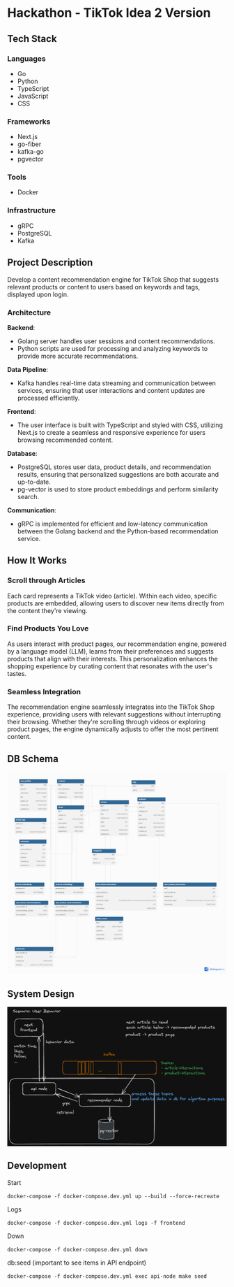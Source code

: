 # Hackathon - TikTok Idea 2 Version

## Tech Stack

### Languages

- Go
- Python
- TypeScript
- JavaScript
- CSS

### Frameworks

- Next.js
- go-fiber
- kafka-go
- pgvector

### Tools

- Docker

### Infrastructure

- gRPC
- PostgreSQL
- Kafka

## Project Description

Develop a content recommendation engine for TikTok Shop that suggests relevant products or content to users based on keywords and tags, displayed upon login.

### Architecture

**Backend**:

- Golang server handles user sessions and content recommendations.
- Python scripts are used for processing and analyzing keywords to provide more accurate recommendations.

**Data Pipeline**:

- Kafka handles real-time data streaming and communication between services, ensuring that user interactions and content updates are processed efficiently.

**Frontend**:

- The user interface is built with TypeScript and styled with CSS, utilizing Next.js to create a seamless and responsive experience for users browsing recommended content.

**Database**:

- PostgreSQL stores user data, product details, and recommendation results, ensuring that personalized suggestions are both accurate and up-to-date.
- pg-vector is used to store product embeddings and perform similarity search.

**Communication**:

- gRPC is implemented for efficient and low-latency communication between the Golang backend and the Python-based recommendation service.

## How It Works

### Scroll through Articles

Each card represents a TikTok video (article). Within each video, specific products are embedded, allowing users to discover new items directly from the content they're viewing.

### Find Products You Love

As users interact with product pages, our recommendation engine, powered by a language model (LLM), learns from their preferences and suggests products that align with their interests. This personalization enhances the shopping experience by curating content that resonates with the user's tastes.

### Seamless Integration

The recommendation engine seamlessly integrates into the TikTok Shop experience, providing users with relevant suggestions without interrupting their browsing. Whether they're scrolling through videos or exploring product pages, the engine dynamically adjusts to offer the most pertinent content.

## DB Schema

![DB Schema](img/db-schema.png)

## System Design

![System Design](img/system-design.png)

## Development

Start

```
docker-compose -f docker-compose.dev.yml up --build --force-recreate
```

Logs

```
docker-compose -f docker-compose.dev.yml logs -f frontend
```

Down

```
docker-compose -f docker-compose.dev.yml down
```

db:seed (important to see items in API endpoint)

```
docker-compose -f docker-compose.dev.yml exec api-node make seed
```
